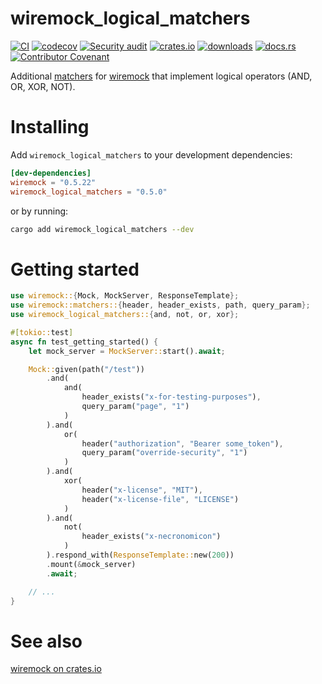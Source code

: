 # wiremock_logical_matchers

[![CI](https://github.com/clechasseur/wiremock_logical_matchers/actions/workflows/ci.yml/badge.svg?branch=main&event=push)](https://github.com/clechasseur/wiremock_logical_matchers/actions/workflows/ci.yml) [![codecov](https://codecov.io/gh/clechasseur/wiremock_logical_matchers/branch/main/graph/badge.svg?token=NIW54Q8UC3)](https://codecov.io/gh/clechasseur/wiremock_logical_matchers) [![Security audit](https://github.com/clechasseur/wiremock_logical_matchers/actions/workflows/audit-check.yml/badge.svg?branch=main)](https://github.com/clechasseur/wiremock_logical_matchers/actions/workflows/audit-check.yml) [![crates.io](https://img.shields.io/crates/v/wiremock_logical_matchers.svg)](https://crates.io/crates/wiremock_logical_matchers) [![downloads](https://img.shields.io/crates/d/wiremock_logical_matchers.svg)](https://crates.io/crates/wiremock_logical_matchers) [![docs.rs](https://img.shields.io/badge/docs-latest-blue.svg)](https://docs.rs/wiremock_logical_matchers) [![Contributor Covenant](https://img.shields.io/badge/Contributor%20Covenant-2.1-4baaaa.svg)](CODE_OF_CONDUCT.md)

Additional [matchers](https://docs.rs/wiremock/latest/wiremock/trait.Match.html) for [wiremock](https://crates.io/crates/wiremock) that implement logical operators (AND, OR, XOR, NOT).

# Installing

Add `wiremock_logical_matchers` to your development dependencies:

```toml
[dev-dependencies]
wiremock = "0.5.22"
wiremock_logical_matchers = "0.5.0"
```

or by running:

```bash
cargo add wiremock_logical_matchers --dev
```

# Getting started

```rust
use wiremock::{Mock, MockServer, ResponseTemplate};
use wiremock::matchers::{header, header_exists, path, query_param};
use wiremock_logical_matchers::{and, not, or, xor};

#[tokio::test]
async fn test_getting_started() {
    let mock_server = MockServer::start().await;

    Mock::given(path("/test"))
        .and(
            and(
                header_exists("x-for-testing-purposes"),
                query_param("page", "1")
            )
        ).and(
            or(
                header("authorization", "Bearer some_token"),
                query_param("override-security", "1")
            )
        ).and(
            xor(
                header("x-license", "MIT"),
                header("x-license-file", "LICENSE")
            )
        ).and(
            not(
                header_exists("x-necronomicon")
            )
        ).respond_with(ResponseTemplate::new(200))
        .mount(&mock_server)
        .await;

    // ...
}
```

# See also

[wiremock on crates.io](https://crates.io/crates/wiremock)
